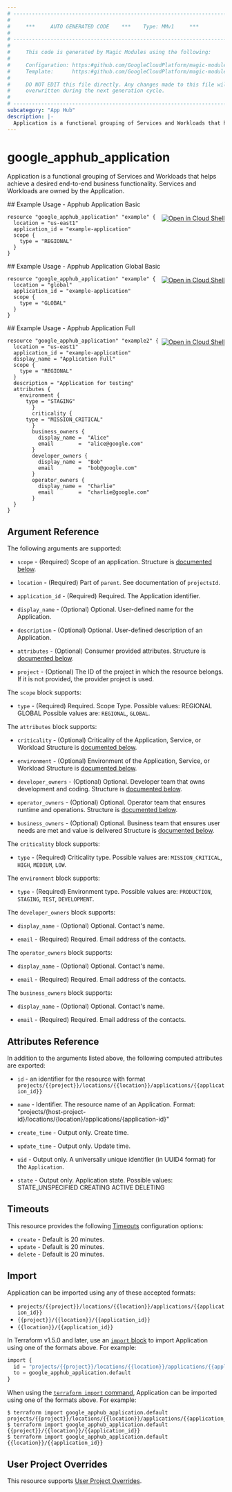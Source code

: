 ```yaml
---
# ----------------------------------------------------------------------------
#
#     ***     AUTO GENERATED CODE    ***    Type: MMv1     ***
#
# ----------------------------------------------------------------------------
#
#     This code is generated by Magic Modules using the following:
#
#     Configuration: https:#github.com/GoogleCloudPlatform/magic-modules/tree/main/mmv1/products/apphub/Application.yaml
#     Template:      https:#github.com/GoogleCloudPlatform/magic-modules/tree/main/mmv1/templates/terraform/resource.html.markdown.tmpl
#
#     DO NOT EDIT this file directly. Any changes made to this file will be
#     overwritten during the next generation cycle.
#
# ----------------------------------------------------------------------------
subcategory: "App Hub"
description: |-
  Application is a functional grouping of Services and Workloads that helps achieve a desired end-to-end business functionality.
---
```


# google_apphub_application

Application is a functional grouping of Services and Workloads that helps achieve a desired end-to-end business functionality. Services and Workloads are owned by the Application.



<div class = "oics-button" style="float: right; margin: 0 0 -15px">
  <a href="https://console.cloud.google.com/cloudshell/open?cloudshell_git_repo=https%3A%2F%2Fgithub.com%2Fterraform-google-modules%2Fdocs-examples.git&cloudshell_image=gcr.io%2Fcloudshell-images%2Fcloudshell%3Alatest&cloudshell_print=.%2Fmotd&cloudshell_tutorial=.%2Ftutorial.md&cloudshell_working_dir=apphub_application_basic&open_in_editor=main.tf" target="_blank">
    <img alt="Open in Cloud Shell" src="//gstatic.com/cloudssh/images/open-btn.svg" style="max-height: 44px; margin: 32px auto; max-width: 100%;">
  </a>
</div>
## Example Usage - Apphub Application Basic


```hcl
resource "google_apphub_application" "example" {
  location = "us-east1"
  application_id = "example-application"
  scope {
    type = "REGIONAL"
  }
}
```
<div class = "oics-button" style="float: right; margin: 0 0 -15px">
  <a href="https://console.cloud.google.com/cloudshell/open?cloudshell_git_repo=https%3A%2F%2Fgithub.com%2Fterraform-google-modules%2Fdocs-examples.git&cloudshell_image=gcr.io%2Fcloudshell-images%2Fcloudshell%3Alatest&cloudshell_print=.%2Fmotd&cloudshell_tutorial=.%2Ftutorial.md&cloudshell_working_dir=apphub_application_global_basic&open_in_editor=main.tf" target="_blank">
    <img alt="Open in Cloud Shell" src="//gstatic.com/cloudssh/images/open-btn.svg" style="max-height: 44px; margin: 32px auto; max-width: 100%;">
  </a>
</div>
## Example Usage - Apphub Application Global Basic


```hcl
resource "google_apphub_application" "example" {
  location = "global"
  application_id = "example-application"
  scope {
    type = "GLOBAL"
  }
}
```
<div class = "oics-button" style="float: right; margin: 0 0 -15px">
  <a href="https://console.cloud.google.com/cloudshell/open?cloudshell_git_repo=https%3A%2F%2Fgithub.com%2Fterraform-google-modules%2Fdocs-examples.git&cloudshell_image=gcr.io%2Fcloudshell-images%2Fcloudshell%3Alatest&cloudshell_print=.%2Fmotd&cloudshell_tutorial=.%2Ftutorial.md&cloudshell_working_dir=apphub_application_full&open_in_editor=main.tf" target="_blank">
    <img alt="Open in Cloud Shell" src="//gstatic.com/cloudssh/images/open-btn.svg" style="max-height: 44px; margin: 32px auto; max-width: 100%;">
  </a>
</div>
## Example Usage - Apphub Application Full


```hcl
resource "google_apphub_application" "example2" {
  location = "us-east1"
  application_id = "example-application"
  display_name = "Application Full"
  scope {
    type = "REGIONAL"
  }
  description = "Application for testing"
  attributes {
    environment {
      type = "STAGING"
		}
		criticality {  
      type = "MISSION_CRITICAL"
		}
		business_owners {
		  display_name =  "Alice"
		  email        =  "alice@google.com"
		}
		developer_owners {
		  display_name =  "Bob"
		  email        =  "bob@google.com"
		}
		operator_owners {
		  display_name =  "Charlie"
		  email        =  "charlie@google.com"
		}
  }
}
```

## Argument Reference

The following arguments are supported:


* `scope` -
  (Required)
  Scope of an application.
  Structure is [documented below](#nested_scope).

* `location` -
  (Required)
  Part of `parent`. See documentation of `projectsId`.

* `application_id` -
  (Required)
  Required. The Application identifier.


* `display_name` -
  (Optional)
  Optional. User-defined name for the Application.

* `description` -
  (Optional)
  Optional. User-defined description of an Application.

* `attributes` -
  (Optional)
  Consumer provided attributes.
  Structure is [documented below](#nested_attributes).

* `project` - (Optional) The ID of the project in which the resource belongs.
    If it is not provided, the provider project is used.



<a name="nested_scope"></a>The `scope` block supports:

* `type` -
  (Required)
  Required. Scope Type. 
   Possible values:
  REGIONAL
  GLOBAL
  Possible values are: `REGIONAL`, `GLOBAL`.

<a name="nested_attributes"></a>The `attributes` block supports:

* `criticality` -
  (Optional)
  Criticality of the Application, Service, or Workload
  Structure is [documented below](#nested_attributes_criticality).

* `environment` -
  (Optional)
  Environment of the Application, Service, or Workload
  Structure is [documented below](#nested_attributes_environment).

* `developer_owners` -
  (Optional)
  Optional. Developer team that owns development and coding.
  Structure is [documented below](#nested_attributes_developer_owners).

* `operator_owners` -
  (Optional)
  Optional. Operator team that ensures runtime and operations.
  Structure is [documented below](#nested_attributes_operator_owners).

* `business_owners` -
  (Optional)
  Optional. Business team that ensures user needs are met and value is delivered
  Structure is [documented below](#nested_attributes_business_owners).


<a name="nested_attributes_criticality"></a>The `criticality` block supports:

* `type` -
  (Required)
  Criticality type.
  Possible values are: `MISSION_CRITICAL`, `HIGH`, `MEDIUM`, `LOW`.

<a name="nested_attributes_environment"></a>The `environment` block supports:

* `type` -
  (Required)
  Environment type.
  Possible values are: `PRODUCTION`, `STAGING`, `TEST`, `DEVELOPMENT`.

<a name="nested_attributes_developer_owners"></a>The `developer_owners` block supports:

* `display_name` -
  (Optional)
  Optional. Contact's name.

* `email` -
  (Required)
  Required. Email address of the contacts.

<a name="nested_attributes_operator_owners"></a>The `operator_owners` block supports:

* `display_name` -
  (Optional)
  Optional. Contact's name.

* `email` -
  (Required)
  Required. Email address of the contacts.

<a name="nested_attributes_business_owners"></a>The `business_owners` block supports:

* `display_name` -
  (Optional)
  Optional. Contact's name.

* `email` -
  (Required)
  Required. Email address of the contacts.

## Attributes Reference

In addition to the arguments listed above, the following computed attributes are exported:

* `id` - an identifier for the resource with format `projects/{{project}}/locations/{{location}}/applications/{{application_id}}`

* `name` -
  Identifier. The resource name of an Application. Format:
  "projects/{host-project-id}/locations/{location}/applications/{application-id}"

* `create_time` -
  Output only. Create time.

* `update_time` -
  Output only. Update time.

* `uid` -
  Output only. A universally unique identifier (in UUID4 format) for the `Application`.

* `state` -
  Output only. Application state. 
   Possible values:
   STATE_UNSPECIFIED
  CREATING
  ACTIVE
  DELETING


## Timeouts

This resource provides the following
[Timeouts](https://developer.hashicorp.com/terraform/plugin/sdkv2/resources/retries-and-customizable-timeouts) configuration options:

- `create` - Default is 20 minutes.
- `update` - Default is 20 minutes.
- `delete` - Default is 20 minutes.

## Import


Application can be imported using any of these accepted formats:

* `projects/{{project}}/locations/{{location}}/applications/{{application_id}}`
* `{{project}}/{{location}}/{{application_id}}`
* `{{location}}/{{application_id}}`


In Terraform v1.5.0 and later, use an [`import` block](https://developer.hashicorp.com/terraform/language/import) to import Application using one of the formats above. For example:

```tf
import {
  id = "projects/{{project}}/locations/{{location}}/applications/{{application_id}}"
  to = google_apphub_application.default
}
```

When using the [`terraform import` command](https://developer.hashicorp.com/terraform/cli/commands/import), Application can be imported using one of the formats above. For example:

```
$ terraform import google_apphub_application.default projects/{{project}}/locations/{{location}}/applications/{{application_id}}
$ terraform import google_apphub_application.default {{project}}/{{location}}/{{application_id}}
$ terraform import google_apphub_application.default {{location}}/{{application_id}}
```

## User Project Overrides

This resource supports [User Project Overrides](https://registry.terraform.io/providers/hashicorp/google/latest/docs/guides/provider_reference#user_project_override).
